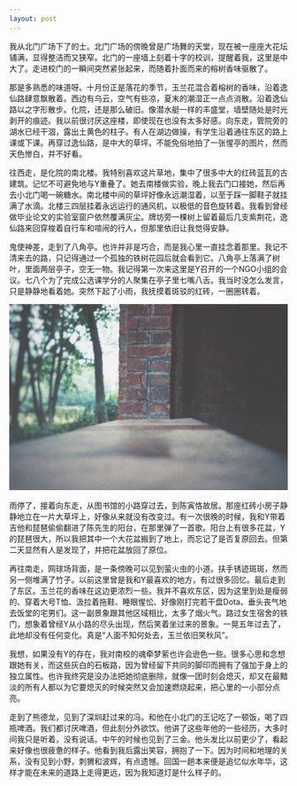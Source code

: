 ```yaml
---
layout: post
---
```

我从北门广场下了的士。北门广场的傍晚曾是广场舞的天堂，现在被一座座大花坛铺满，显得整洁而又狭窄。北门的一座墙上刻着十字的校训，提醒着我，这里是中大了。走进校门的一瞬间突然紧张起来，而随着扑面而来的榕树香味驱散了。

那是多熟悉的味道呀。十月份正是落花的季节，玉兰花混合着榕树的香味，沿着逸仙路肆意飘散着。西边有乌云，空气有些凉，夏末的潮湿正一点点消散。沿着逸仙路以之字形散步。化院，还是那么破旧。像潜水艇一样的丰盛堂，墙壁随处是时光剥开的痕迹。我以前很讨厌这座楼，即使现在也没有太多好感。向东走，管院旁的湖水已经干涸，露出土黄色的柱子。有人在湖边做操，有学生沿着通往东区的路上课或下课。再穿过逸仙路，是中大的草坪。不能免俗地拍了一张惺亭的图片，然而天色惨白，并不好看。

往西走，是化院的南北楼。我特别喜欢这片草地，集中了很多中大的红砖蓝瓦的古建筑。记忆不可避免地与Y重叠了。她去南楼做实验，晚上我去门口接她，然后再去小北门喝一碗糖水。南北楼中间的草坪好像永远潮湿着，以至于踩一脚鞋子就挂满了水滴。北楼三四层挂着永远运行的通风机，以极低的音色旋转着。我看到曾经做毕业论文的实验室窗户依然覆满灰尘。牌坊旁一棵树上留着最后几支紫荆花，逸仙路来回穿梭着自行车和喧闹的行人，但那里依旧让我觉得安静。

鬼使神差，走到了八角亭。也许并非是巧合，而是我心里一直挂念着那里。我记不清来去的路，只记得通过一个孤独的铁树花园后就会看到它。八角亭上落满了树叶，里面两层亭子，空无一物。我记得第一次来这里是Y召开的一个NGO小组的会议。七八个为了完成公选课学分的人聚集在亭子里七嘴八舌。我当时没怎么发言，只是静静地看着她。突然下起了小雨，我抚摸着斑驳的红砖，一圈圈转着。

![](/images/2016-10-14-广州-1.jpg)

雨停了，接着向东走，从图书馆的小路穿过去，到陈寅恪故居。那座红砖小房子静静地立在一片大草坪上，好像从来就没有改变过。有一次很晚的时候，我和Y带着吉他和琵琶偷偷翻进了陈先生的阳台，在那里弹了一首歌。阳台上有很多花盆，Y的琵琶很大，所以我把其中一个大花盆搬到了地上，而忘记了是否复原回去。但第二天显然有人是发现了，并把花盆放回了原位。

再往南走，网球场背面，是一条傍晚可以见到萤火虫的小道。扶手锈迹斑斑，然而另一侧堆满了竹子。以前这里曾是我和Y最喜欢的地方，有过很多回忆。最后走到了东区。玉兰花的香味在这边更浓烈一些。我并不喜欢东区，因为这里到处是瘦弱的、穿着大号T恤、汲拉着拖鞋、睡眼惺忪、好像刚打完若干盘Dota、垂头丧气地去饭堂的宅男们。这一副景象跟其他区域相比，太多了烟火气。路过女生宿舍的铁门，想象着曾经Y从小路的尽头出现，然后笑着坐过来的景象。一晃五年过去了，此地却没有任何变化。真是“人面不知何处去，玉兰依旧笑秋风”。

我想，如果没有Y的存在，我对南校的魂牵梦萦也许会逊色一些。很多心思和念想跟她有关，而这些灰白的石板路，因为曾经留下共同的脚印而拥有了强加于身上的独立属性。也许我终究是没办法把她彻底删除，就像一团时刻会熄灭，却又在最黯淡的所有人都以为它要熄灭的时候突然又会加速燃烧起来，把心里的一小部分点亮。

走到了熊德龙，见到了深圳赶过来的冯。和他在小北门的王记吃了一顿饭，喝了四瓶啤酒。我们都讨厌啤酒，但此刻分外欲饮。他讲了这些年他的一些经历，大多时间我只是听着，没有说话。中午的时候也见到了三金。他头发比以前更少了，看起来好像也很疲惫的样子。他看到我后露出笑容，拥抱了一下。因为时间和地理的关系，没有见到小野，刺猬和波辉，有点遗憾。回国一趟本来便是追忆似水年华，这样才能在未来的道路上走得更远，因为我知道灯是什么样子的。